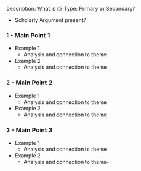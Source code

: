 Description: What is it?
Type: Primary or Secondary?
- Scholarly Argument present?
### 1 - Main Point 1
- Example 1
	- Analysis and connection to theme
- Example 2
	- Analysis and connection to theme
### 2 - Main Point 2
- Example 1
	- Analysis and connection to theme
- Example 2
	- Analysis and connection to theme

### 3 - Main Point 3
- Example 1
	- Analysis and connection to theme
- Example 2
	- Analysis and connection to theme- 
